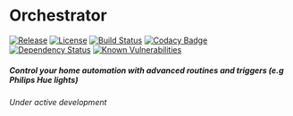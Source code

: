 # Orchestrator

[![Release](https://img.shields.io/github/release/Requarks/hue-orchestrator.svg?maxAge=86400)](https://github.com/Requarks/hue-ochestrator/releases)
[![License](https://img.shields.io/badge/license-GPLv3-blue.svg)](https://github.com/requarks/wiki/blob/master/LICENSE)
[![Build Status](https://travis-ci.org/Requarks/hue-orchestrator.svg?branch=master)](https://travis-ci.org/Requarks/hue-orchestrator)
[![Codacy Badge](https://api.codacy.com/project/badge/Grade/f6060fd674e243ec9c8ee9e7a4435845)](https://www.codacy.com/app/Requarks/hue-orchestrator)
[![Dependency Status](https://gemnasium.com/badges/github.com/Requarks/hue-orchestrator.svg)](https://gemnasium.com/github.com/Requarks/hue-orchestrator)
[![Known Vulnerabilities](https://snyk.io/test/github/requarks/hue-orchestrator/badge.svg)](https://snyk.io/test/github/requarks/hue-orchestrator)

##### Control your home automation with advanced routines and triggers (e.g Philips Hue lights)
*Under active development*
